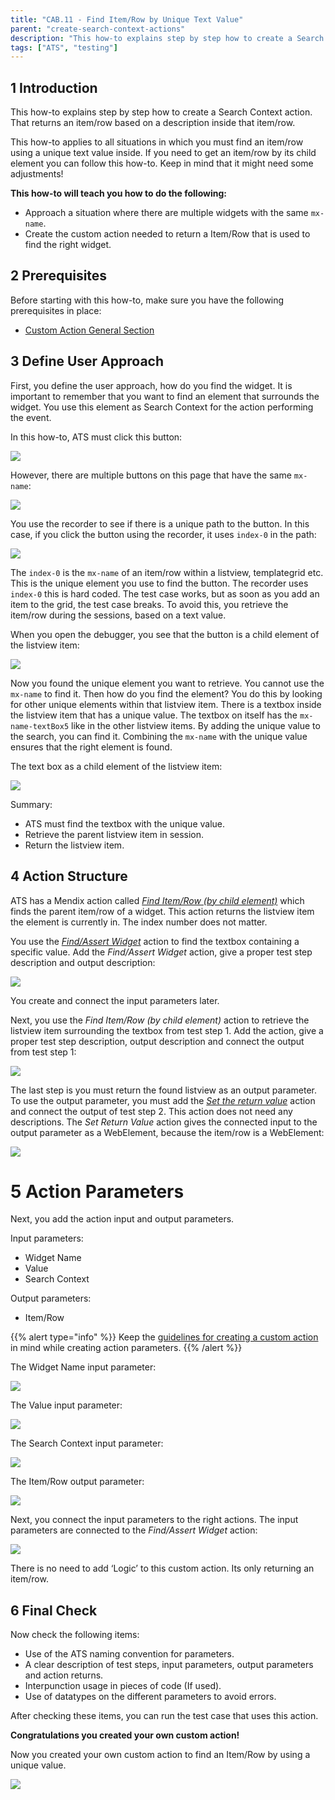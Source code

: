 ```yaml
---
title: "CAB.11 - Find Item/Row by Unique Text Value"
parent: "create-search-context-actions"
description: "This how-to explains step by step how to create a Search Context action for finding an item/row by using a unique text value."
tags: ["ATS", "testing"]
---
```


## 1 Introduction

This how-to explains step by step how to create a Search Context action. That returns an item/row based on a description inside that item/row. 

This how-to applies to all situations in which you must find an item/row using a unique text value inside. If you need to get an item/row by its child element you can follow this how-to. Keep in mind that it might need some adjustments!

**This how-to will teach you how to do the following:**
* Approach a situation where there are multiple widgets with the same `mx-name`.
* Create the custom action needed to return a Item/Row that is used to find the right widget.

## 2 Prerequisites

Before starting with this how-to, make sure you have the following prerequisites in place:

*  [Custom Action General Section](custom-action-general)

## 3 Define User Approach

First, you define the user approach, how do you find the widget. 
It is important to remember that you want to find an element that surrounds the widget. You use this element as Search Context for the action performing the event.

In this how-to, ATS must click this button:

![](attachments/create-search-context-actions/cab-11-find-itemrow/getitemrow-buttontoclick.png)

However, there are multiple buttons on this page that have the same `mx-name`:

![](attachments/create-search-context-actions/cab-11-find-itemrow/getitemrow-buttontoclick-multiple.png)

You use the recorder to see if there is a unique path to the button. In this case, if you click the button using the recorder, it uses `index-0` in the path:

 ![](attachments/create-search-context-actions/cab-11-find-itemrow/getitemrow-buttontoclick-recorderpath.png)

 The `index-0` is the `mx-name` of an item/row within a listview, templategrid etc. This is the unique element you use to find the button. 
The recorder uses `index-0` this is hard coded. The test case works, but as soon as you add an item to the grid, the test case breaks. 
To avoid this, you retrieve the item/row during the sessions, based on a text value. 

When you open the debugger, you see that the button is a child element of the listview item:

![](attachments/create-search-context-actions/cab-11-find-itemrow/getitemrow-buttontoclick-listviewitem.png)

Now you found the unique element you want to retrieve. You cannot use the `mx-name` to find it. Then how do you find the element? 
You do this by looking for other unique elements within that listview item. There is a textbox inside the listview item that has a unique value. The textbox on itself has the `mx-name-textBox5` like in the other listview items. By adding the unique value to the search, you can find it. Combining the `mx-name` with the unique value ensures that the right element is found.

The text box as a child element of the listview item:

![](attachments/create-search-context-actions/cab-11-find-itemrow/getitemrow-buttontoclick-listviewitem-textbox.png)

Summary:
-	ATS must find the textbox with the unique value.
-	Retrieve the parent listview item in session.
-	Return the listview item.

## 4 Action Structure

ATS has a Mendix action called [_Find Item/Row (by child element)_](../refguide-ats-1/find-itemrow-by-child) which finds the parent item/row of a widget. This action returns the listview item the element is currently in. The index number does not matter.

You use the [_Find/Assert Widget_](../refguide-ats-1/findassert-widget) action to find the textbox containing a specific value. Add the _Find/Assert Widget_ action, give a proper test step description and output description:

![](attachments/create-search-context-actions/cab-11-find-itemrow/getitemrow-listviewitem-textbox.png)

You create and connect the input parameters later.

Next, you use the _Find Item/Row (by child element)_ action to retrieve the listview item surrounding the textbox from test step 1. Add the action, give a proper test step description, output description and connect the output from test step 1:

![](attachments/create-search-context-actions/cab-11-find-itemrow/getitemrow-listviewitem-finditemrow.png)

The last step is you must return the found listview as an output parameter. To use the output parameter, you must add the [_Set the return value_](../refguide-ats-1/set-return-value) action and connect the output of test step 2. This action does not need any descriptions. The _Set Return Value_ action gives the connected input to the output parameter as a WebElement, because the item/row is a WebElement:

![](attachments/create-search-context-actions/cab-11-find-itemrow/getitemrow-listviewitem-setreturnvalue.png)

# 5 Action Parameters

Next, you add the action input and output parameters.

Input parameters:
* Widget Name
* Value
* Search Context

Output parameters:
* Item/Row

{{% alert type="info" %}}
Keep the [guidelines for creating a custom action](../bestpractices/guidelines-custom-action) in mind while creating action parameters. 
{{% /alert %}}

The Widget Name input parameter:

![](attachments/create-search-context-actions/cab-11-find-itemrow/getitemrow-widgetname-inputparameter.png)

The Value input parameter:

![](attachments/create-search-context-actions/cab-11-find-itemrow/getitemrow-listviewitem-inputparameter-Value.png)

The Search Context input parameter:

![](attachments/create-search-context-actions/cab-11-find-itemrow/getitemrow-listviewitem-inputparameter-searchcontext.png)

The Item/Row output parameter:

![](attachments/create-search-context-actions/cab-11-find-itemrow/getitemrow-listviewitem-outputparameter-itemrow.png)

Next, you connect the input parameters to the right actions. The input parameters are connected to the _Find/Assert Widget_ action:

![](attachments/create-search-context-actions/cab-11-find-itemrow/getitemrow-listviewitem-inputparameters-connected.png)

There is no need to add ‘Logic’ to this custom action. Its only returning an item/row.

## 6 Final Check

Now check the following items:

*  Use of the ATS naming convention for parameters.
*  A clear description of test steps, input parameters, output parameters and action returns.
*  Interpunction usage in pieces of code (If used).
*  Use of datatypes on the different parameters to avoid errors.

After checking these items, you can run the test case that uses this action.

**Congratulations you created your own custom action!**

Now you created your own custom action to find an Item/Row by using a unique value.

![](attachments/create-search-context-actions/cab-11-find-itemrow/getitemrow-listviewitem-actionfinished.png)